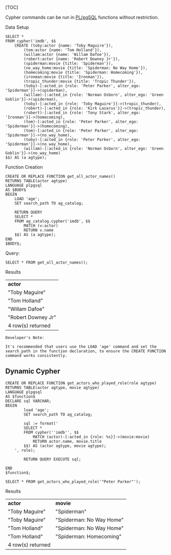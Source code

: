 [TOC]

Cypher commands can be run in [PL/pgSQL](https://www.postgresql.org/docs/11/plpgsql-overview.html) functions without restriction.

Data Setup
```postgresql
SELECT *
FROM cypher('imdb', $$
	CREATE (toby:actor {name: 'Toby Maguire'}),
		(tom:actor {name: 'Tom Holland'}),
		(willam:actor {name: 'Willam Dafoe'}),
		(robert:actor {name: 'Robert Downey Jr'}),
		(spiderman:movie {title: 'Spiderman'}),
		(no_way_home:movie {title: 'Spiderman: No Way Home'}),
		(homecoming:movie {title: 'Spiderman: Homecoming'}),
		(ironman:movie {title: 'Ironman'}),
		(tropic_thunder:movie {title: 'Tropic Thunder'}),
		(toby)-[:acted_in {role: 'Peter Parker', alter_ego: 'Spiderman'}]->(spiderman),
		(willam)-[:acted_in {role: 'Norman Osborn', alter_ego: 'Green Goblin'}]->(spiderman),
		(toby)-[:acted_in {role: 'Toby Maguire'}]->(tropic_thunder),
		(robert)-[:acted_in {role: 'Kirk Lazarus'}]->(tropic_thunder),
		(robert)-[:acted_in {role: 'Tony Stark', alter_ego: 'Ironman'}]->(homecoming),
		(tom)-[:acted_in {role: 'Peter Parker', alter_ego: 'Spiderman'}]->(homecoming),
		(tom)-[:acted_in {role: 'Peter Parker', alter_ego: 'Spiderman'}]->(no_way_home),
		(toby)-[:acted_in {role: 'Peter Parker', alter_ego: 'Spiderman'}]->(no_way_home),
		(willam)-[:acted_in {role: 'Norman Osborn', alter_ego: 'Green Goblin'}]->(no_way_home)
$$) AS (a agtype);
```

Function Creation
```postgresql
CREATE OR REPLACE FUNCTION get_all_actor_names()
RETURNS TABLE(actor agtype)
LANGUAGE plpgsql
AS $BODY$
BEGIN
    LOAD 'age';
    SET search_path TO ag_catalog;

    RETURN QUERY 
    SELECT * 
    FROM ag_catalog.cypher('imdb', $$
        MATCH (v:actor)
        RETURN v.name
    $$) AS (a agtype);
END
$BODY$;
```

Query:
```postgresql
SELECT * FROM get_all_actor_names();
```

Results
<table>
  <tr>
   <td><strong>actor</strong>
   </td>
  </tr>
  <tr>
   <td>"Toby Maguire"</td>
  </tr>
  <tr>
   <td>"Tom Holland"</td>
  </tr>
  <tr>
   <td>"Willam Dafoe"</td>
  </tr>
  <tr>
   <td>"Robert Downey Jr"</td>
  </tr>
  <tr>
   <td>4 row(s) returned
   </td>
  </tr>
</table>

```
Developer's Note:

It's recommended that users use the LOAD 'age' command and set the search_path in the function declaration, to ensure the CREATE FUNCTION command works consistently.
```

## Dynamic Cypher


```postgresql
CREATE OR REPLACE FUNCTION get_actors_who_played_role(role agtype)
RETURNS TABLE(actor agtype, movie agtype)
LANGUAGE plpgsql
AS $function$
DECLARE sql VARCHAR;
BEGIN
        load 'age';
        SET search_path TO ag_catalog;

        sql := format('
		SELECT *
		FROM cypher(''imdb'', $$
			MATCH (actor)-[:acted_in {role: %s}]->(movie:movie)
			RETURN actor.name, movie.title
		$$) AS (actor agtype, movie agtype);
	', role);

        RETURN QUERY EXECUTE sql;

END
$function$;
```

```postgresql
SELECT * FROM get_actors_who_played_role('"Peter Parker"');
```


Results
<table>
  <tr>
   <td><strong>actor</strong></td>
   <td><strong>movie</strong></td>
  </tr>
  <tr>
   <td>"Toby Maguire"</td>
   <td>"Spiderman"</td>
  </tr>
  <tr>
   <td>"Toby Maguire"</td>
   <td>"Spiderman: No Way Home"</td>
  </tr>
  <tr>
   <td>"Tom Holland"</td>
   <td>"Spiderman: No Way Home"</td>
  </tr>
  <tr>
   <td>"Tom Holland"</td>
   <td>"Spiderman: Homecoming"</td>
  </tr>
  <tr>
   <td>4 row(s) returned
   </td>
  </tr>
</table>


